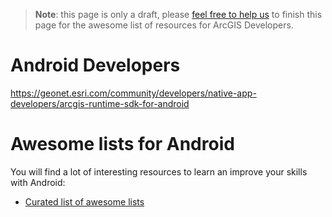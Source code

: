 > **Note**: this page is only a draft, please [feel free to help us](https://github.com/hhkaos/awesome-arcgis#contributions) to finish this page for the awesome list of resources for ArcGIS Developers.

# Android Developers
<!-- START doctoc -->
<!-- END doctoc -->

https://geonet.esri.com/community/developers/native-app-developers/arcgis-runtime-sdk-for-android

# Awesome lists for Android
You will find a lot of interesting resources to learn an improve your skills
with Android:
* [Curated list of awesome lists](https://github.com/sindresorhus/awesome)
